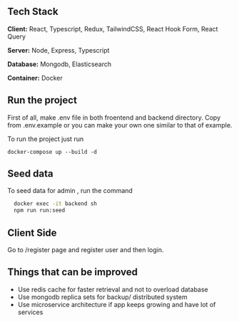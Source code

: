 ## Tech Stack

**Client:** React, Typescript, Redux, TailwindCSS, React Hook Form, React Query

**Server:** Node, Express, Typescript

**Database:**
Mongodb, Elasticsearch

**Container:**
Docker

## Run the project

First of all, make .env file in both froentend and backend directory. Copy from .env.example or you can make your own one similar to that of example.

To run the project just run

`docker-compose up --build -d `

## Seed data

To seed data for admin , run the command

```bash
  docker exec -it backend sh
  npm run run:seed
```

## Client Side

Go to /register page and register user and then login.

## Things that can be improved

- Use redis cache for faster retrieval and not to overload database
- Use mongodb replica sets for backup/ distributed system
- Use microservice architecture if app keeps growing and have lot of services
